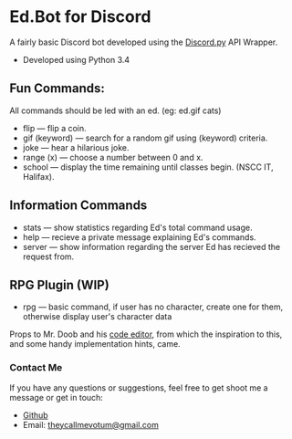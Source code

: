 # Ed.Bot for Discord

A fairly basic Discord bot developed using the [Discord.py](https://github.com/Rapptz/discord.py) API Wrapper.

* Developed using Python 3.4


## Fun Commands:
All commands should be led with an ed. (eg: ed.gif cats)

* flip — flip a coin.
* gif (keyword) — search for a random gif using (keyword) criteria.
* joke — hear a hilarious joke.
* range (x) — choose a number between 0 and x.
* school — display the time remaining until classes begin. (NSCC IT, Halifax).

## Information Commands

* stats — show statistics regarding Ed's total command usage.
* help — recieve a private message explaining Ed's commands.
* server — show information regarding the server Ed has recieved the request from.

## RPG Plugin (WIP)

* rpg — basic command, if user has no character, create one for them, otherwise display user's character data


Props to Mr. Doob and his [code editor](http://mrdoob.com/projects/code-editor/), from which
the inspiration to this, and some handy implementation hints, came.

### Contact Me
If you have any questions or suggestions, feel free to get shoot me a message or get in touch:

* [Github](https://github.com/becurrie/)
* Email: theycallmevotum@gmail.com
